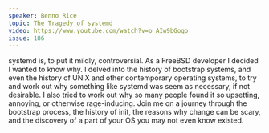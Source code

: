 ```yaml
---
speaker: Benno Rice
topic: The Tragedy of systemd
video: https://www.youtube.com/watch?v=o_AIw9bGogo
issue: 186
---
```


systemd is, to put it mildly, controversial. As a FreeBSD developer I decided I wanted to know why. I delved into the history of bootstrap systems, and even the history of UNIX and other contemporary operating systems, to try and work out why something like systemd was seem as necessary, if not desirable. I also tried to work out why so many people found it so upsetting, annoying, or otherwise rage-inducing. Join me on a journey through the bootstrap process, the history of init, the reasons why change can be scary, and the discovery of a part of your OS you may not even know existed.


